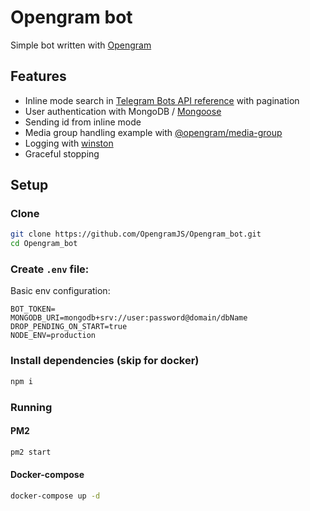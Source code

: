 # Opengram bot

Simple bot written with [Opengram](https://opengram.dev)

## Features
 - Inline mode search in [Telegram Bots API reference](https://core.telegram.org/bots/api) with pagination
 - User authentication with MongoDB / [Mongoose](https://mongoosejs.com/)
 - Sending id from inline mode
 - Media group handling example with [@opengram/media-group](https://github.com/OpengramJS/media-group)
 - Logging with [winston](https://github.com/winstonjs/winston)
 - Graceful stopping

## Setup

### Clone
```bash
git clone https://github.com/OpengramJS/Opengram_bot.git
cd Opengram_bot
````

### Create `.env` file:

Basic env configuration:

```dotenv
BOT_TOKEN=
MONGODB_URI=mongodb+srv://user:password@domain/dbName
DROP_PENDING_ON_START=true
NODE_ENV=production
```

### Install dependencies (skip for docker)

```bash
npm i
```

### Running 

#### PM2

```bash
pm2 start
```

#### Docker-compose
```bash
docker-compose up -d
```
